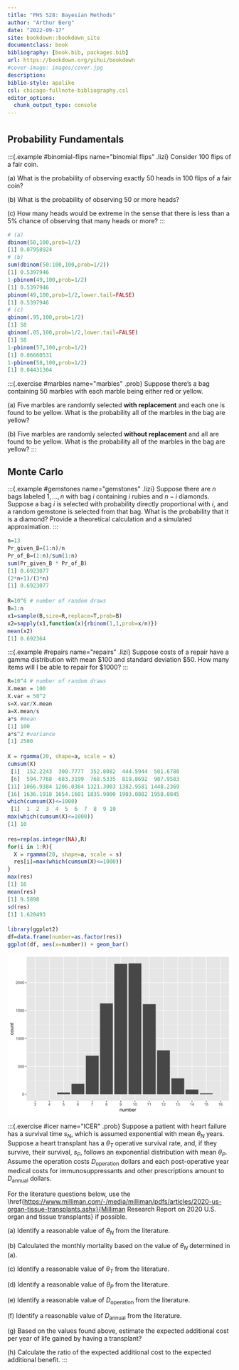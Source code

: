 ```yaml
--- 
title: "PHS 528: Bayesian Methods"
author: "Arthur Berg"
date: "2022-09-17"
site: bookdown::bookdown_site
documentclass: book
bibliography: [book.bib, packages.bib]
url: https://bookdown.org/yihui/bookdown
#cover-image: images/cover.jpg
description: 
biblio-style: apalike
csl: chicago-fullnote-bibliography.csl
editor_options: 
  chunk_output_type: console
---
```


# 

## Probability Fundamentals


:::{.example #binomial-flips name="binomial flips" .lizi}
Consider 100 flips of a fair coin.

(a) What is the probability of observing exactly 50 heads in 100 flips of a fair coin?

(b) What is the probability of observing 50 or more heads?

(c) How many heads would be extreme in the sense that there is less than a 5% chance of observing that many heads or more?
:::


```r
# (a)
dbinom(50,100,prob=1/2)
[1] 0.07958924
# (b)
sum(dbinom(50:100,100,prob=1/2))
[1] 0.5397946
1-pbinom(49,100,prob=1/2)
[1] 0.5397946
pbinom(49,100,prob=1/2,lower.tail=FALSE)
[1] 0.5397946
# (c)
qbinom(.95,100,prob=1/2)
[1] 58
qbinom(.05,100,prob=1/2,lower.tail=FALSE)
[1] 58
1-pbinom(57,100,prob=1/2)
[1] 0.06660531
1-pbinom(58,100,prob=1/2)
[1] 0.04431304
```


:::{.exercise #marbles name="marbles" .prob}
Suppose there’s a bag containing 50 marbles with each marble being either red or yellow. 

(a) Five marbles are randomly selected **with replacement** and each one is found to be yellow. What is the probability all of the marbles in the bag are yellow?

(b) Five marbles are randomly selected **without replacement** and all are found to be yellow. What is the probability all of the marbles in the bag are yellow?
:::

## Monte Carlo

:::{.example #gemstones name="gemstones" .lizi}
Suppose there are $n$ bags labeled $1,\ldots,n$ with bag $i$ containing $i$ rubies and $n-i$ diamonds. Suppose a bag $i$ is selected with probability directly proportional with $i$, and a random gemstone is selected from that bag. What is the probability that it is a diamond? Provide a theoretical calculation and a simulated approximation.
:::


```r
n=13
Pr_given_B=(1:n)/n
Pr_of_B=(1:n)/sum(1:n)
sum(Pr_given_B * Pr_of_B)
[1] 0.6923077
(2*n+1)/(3*n)
[1] 0.6923077

R=10^6 # number of random draws
B=1:n
x1=sample(B,size=R,replace=T,prob=B)
x2=sapply(x1,function(x){rbinom(1,1,prob=x/n)})
mean(x2)  
[1] 0.692364
```

:::{.example #repairs name="repairs" .lizi}
Suppose costs of a repair have a gamma distribution with mean $100 and standard deviation $50.  How many items will I be able to repair for $1000?
:::


```r
R=10^4 # number of random draws
X.mean = 100
X.var = 50^2
s=X.var/X.mean
a=X.mean/s
a*s #mean
[1] 100
a*s^2 #variance
[1] 2500

X = rgamma(20, shape=a, scale = s)
cumsum(X)
 [1]  152.2243  300.7777  352.8082  444.5944  501.6780
 [6]  594.7768  683.3199  768.5335  819.8692  907.9583
[11] 1066.9384 1206.0384 1321.3003 1382.9581 1448.2369
[16] 1636.1918 1654.1601 1835.9000 1903.0882 1958.0845
which(cumsum(X)<=1000)
 [1]  1  2  3  4  5  6  7  8  9 10
max(which(cumsum(X)<=1000))
[1] 10

res=rep(as.integer(NA),R)
for(i in 1:R){
  X = rgamma(20, shape=a, scale = s)
  res[i]=max(which(cumsum(X)<=1000))
}
max(res)
[1] 16
mean(res)
[1] 9.5898
sd(res)
[1] 1.620493

library(ggplot2)
df=data.frame(number=as.factor(res))
ggplot(df, aes(x=number)) + geom_bar()
```

<img src="index_files/figure-html/unnamed-chunk-3-1.png" width="672" />

:::{.exercise #icer name="ICER" .prob}
Suppose a patient with heart failure has a survival time $s_N$, which is assumed exponential with mean $\theta_N$ years. Suppose a heart transplant has a $\theta_T$ operative survival rate, and, if they survive, their survival, $s_P$, follows an exponential distribution with mean $\theta_P$. Assume the operation costs $D_{\text{operation}}$ dollars and each post-operative year medical costs for immunosuppressants and other prescriptions amount to $D_\text{annual}$ dollars. 

For the literature questions below, use the \href{https://www.milliman.com/-/media/milliman/pdfs/articles/2020-us-organ-tissue-transplants.ashx}{Milliman Research Report on 2020 U.S. organ and tissue transplants} if possible.

(a) Identify a reasonable value of $\theta_N$ from the literature.

(b) Calculated the monthly mortality based on the value of $\theta_N$ determined in (a).

(c) Identify a reasonable value of $\theta_T$ from the literature.

(d) Identify a reasonable value of $\theta_P$ from the literature.

(e) Identify a reasonable value of $D_{\text{operation}}$ from the literature.

(f) Identify a reasonable value of $D_{\text{annual}}$ from the literature.

(g) Based on the values found above, estimate the expected additional cost per year of life gained by having a transplant? 

(h) Calculate the ratio of the expected additional cost to the expected additional benefit. 
:::




